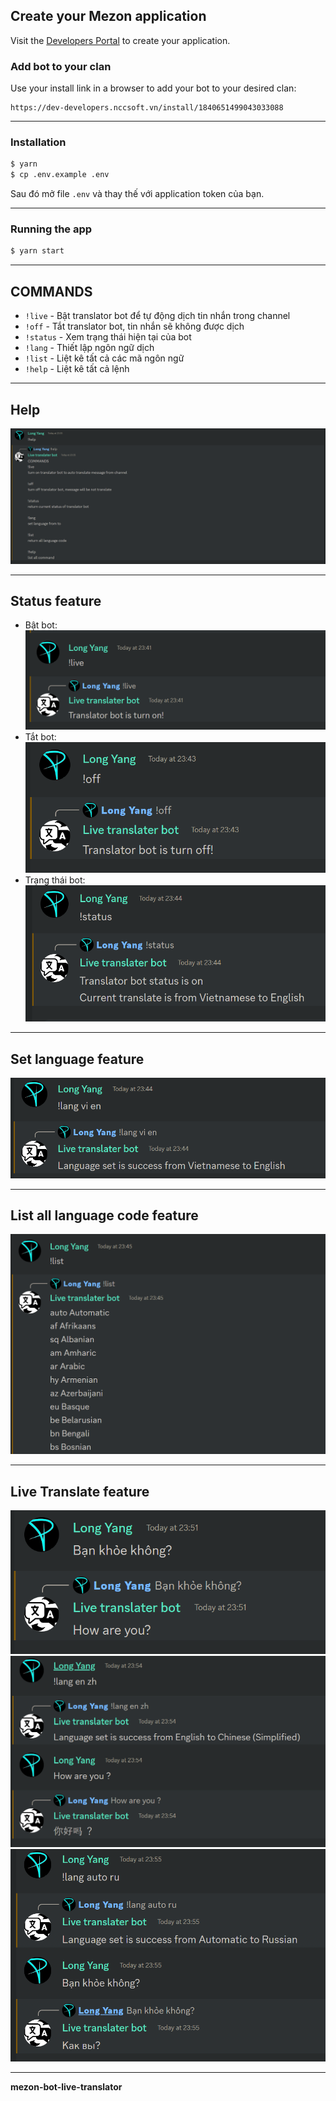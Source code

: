 
## Create your Mezon application

Visit the [Developers Portal](https://dev-developers.nccsoft.vn/) to create your application.

### Add bot to your clan

Use your install link in a browser to add your bot to your desired clan:

```
https://dev-developers.nccsoft.vn/install/1840651499043033088
```

---

### Installation

```bash
$ yarn
$ cp .env.example .env
```

Sau đó mở file `.env` và thay thế với application token của bạn.

---

### Running the app

```bash
$ yarn start
```

---

## COMMANDS

- `!live` - Bật translator bot để tự động dịch tin nhắn trong channel
- `!off` - Tắt translator bot, tin nhắn sẽ không được dịch
- `!status` - Xem trạng thái hiện tại của bot
- `!lang` - Thiết lập ngôn ngữ dịch
- `!list` - Liệt kê tất cả các mã ngôn ngữ
- `!help` - Liệt kê tất cả lệnh

---

## Help

![Help](/public/image/help.png)

---

## Status feature

- Bật bot: ![Live](/public/image/live.png)  
- Tắt bot: ![Off](/public/image/off.png)  
- Trạng thái bot: ![Status](/public/image/status.png)

---

## Set language feature

![Language](/public/image/lang.png)

---

## List all language code feature

![List](/public/image/list.png)

---

## Live Translate feature

![translate1](/public/image/translate1.png)  
![translate2](/public/image/translate2.png)  
![translate3](/public/image/translate3.png)

---

**mezon-bot-live-translator**
